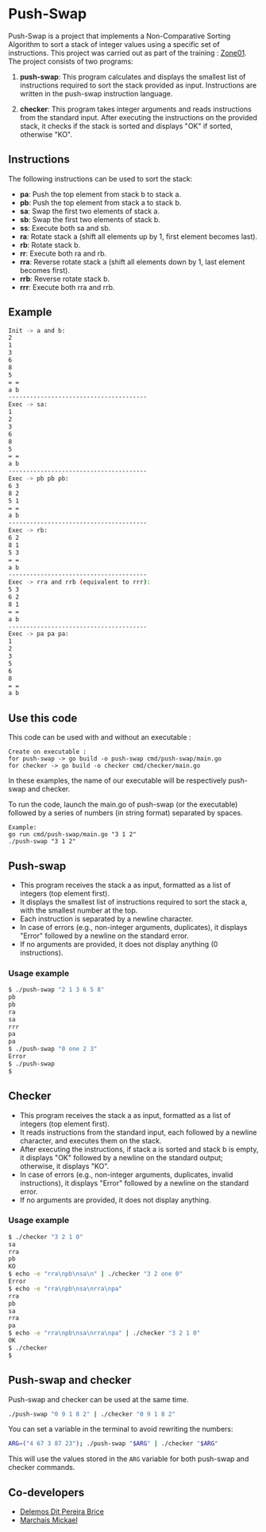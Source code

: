 # Push-Swap

Push-Swap is a project that implements a Non-Comparative Sorting Algorithm to sort a stack of integer values using a specific set of instructions.
This project was carried out as part of the training : [Zone01](https://zone01rouennormandie.org/).
The project consists of two programs:

1. **push-swap**: This program calculates and displays the smallest list of instructions required to sort the stack provided as input. Instructions are written in the push-swap instruction language.

2. **checker**: This program takes integer arguments and reads instructions from the standard input. After executing the instructions on the provided stack, it checks if the stack is sorted and displays "OK" if sorted, otherwise "KO".


## Instructions

The following instructions can be used to sort the stack:

- **pa**: Push the top element from stack b to stack a.
- **pb**: Push the top element from stack a to stack b.
- **sa**: Swap the first two elements of stack a.
- **sb**: Swap the first two elements of stack b.
- **ss**: Execute both sa and sb.
- **ra**: Rotate stack a (shift all elements up by 1, first element becomes last).
- **rb**: Rotate stack b.
- **rr**: Execute both ra and rb.
- **rra**: Reverse rotate stack a (shift all elements down by 1, last element becomes first).
- **rrb**: Reverse rotate stack b.
- **rrr**: Execute both rra and rrb.


## Example

```bash
Init -> a and b:
2
1
3
6
8
5
= =
a b
---------------------------------------
Exec -> sa:
1
2
3
6
8
5
= =
a b
---------------------------------------
Exec -> pb pb pb:
6 3
8 2
5 1
= =
a b
---------------------------------------
Exec -> rb:
6 2
8 1
5 3
= =
a b
---------------------------------------
Exec -> rra and rrb (equivalent to rrr):
5 3
6 2
8 1
= =
a b
---------------------------------------
Exec -> pa pa pa:
1
2
3
5
6
8
= =
a b
```


## Use this code

This code can be used with and without an executable :

```
Create on executable :
for push-swap -> go build -o push-swap cmd/push-swap/main.go
for checker -> go build -o checker cmd/checker/main.go
```

In these examples, the name of our executable will be respectively push-swap and checker.


To run the code, launch the main.go of push-swap (or the executable) followed by a series of numbers (in string format) separated by spaces.

```
Example:
go run cmd/push-swap/main.go "3 1 2"
./push-swap "3 1 2"
```


## Push-swap

- This program receives the stack a as input, formatted as a list of integers (top element first).
- It displays the smallest list of instructions required to sort the stack a, with the smallest number at the top.
- Each instruction is separated by a newline character.
- In case of errors (e.g., non-integer arguments, duplicates), it displays "Error" followed by a newline on the standard error.
- If no arguments are provided, it does not display anything (0 instructions).


### Usage example

```bash
$ ./push-swap "2 1 3 6 5 8"
pb
pb
ra
sa
rrr
pa
pa
$ ./push-swap "0 one 2 3"
Error
$ ./push-swap
$
```


## Checker

- This program receives the stack a as input, formatted as a list of integers (top element first).
- It reads instructions from the standard input, each followed by a newline character, and executes them on the stack.
- After executing the instructions, if stack a is sorted and stack b is empty, it displays "OK" followed by a newline on the standard output; otherwise, it displays "KO".
- In case of errors (e.g., non-integer arguments, duplicates, invalid instructions), it displays "Error" followed by a newline on the standard error.
- If no arguments are provided, it does not display anything.


### Usage example

```bash
$ ./checker "3 2 1 0"
sa
rra
pb
KO
$ echo -e "rra\npb\nsa\n" | ./checker "3 2 one 0"
Error
$ echo -e "rra\npb\nsa\nrra\npa"
rra
pb
sa
rra
pa
$ echo -e "rra\npb\nsa\nrra\npa" | ./checker "3 2 1 0"
OK
$ ./checker
$
```


## Push-swap and checker

Push-swap and checker can be used at the same time.

```bash
./push-swap "0 9 1 8 2" | ./checker "0 9 1 8 2"
```

You can set a variable in the terminal to avoid rewriting the numbers:

```bash
ARG=("4 67 3 87 23"); ./push-swap "$ARG" | ./checker "$ARG"
```

This will use the values stored in the `ARG` variable for both push-swap and checker commands.


## Co-developers

- [Delemos Dit Pereira Brice](https://github.com/BriceDelemosDitPereira)
- [Marchais Mickael](https://github.com/Jeancrock)